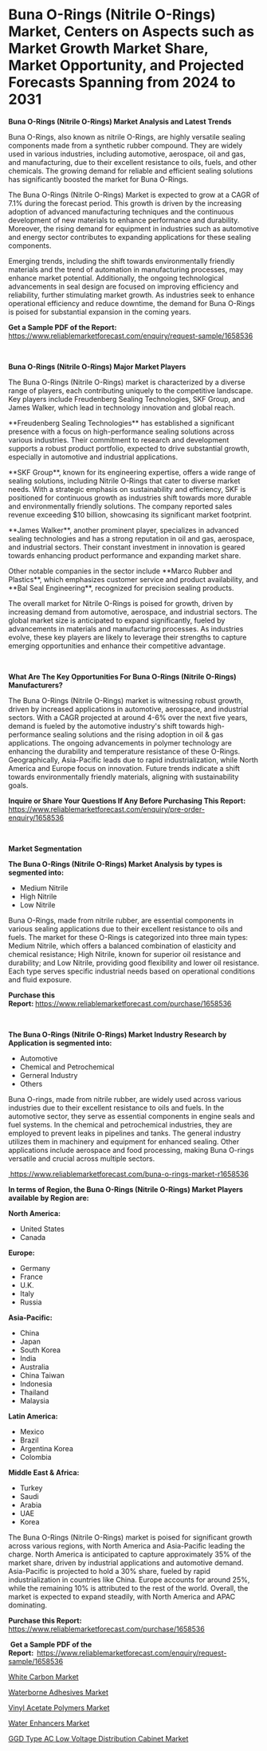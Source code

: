 <p><h1>Buna O-Rings (Nitrile O-Rings) Market, Centers on Aspects such as Market Growth Market Share, Market Opportunity, and Projected Forecasts Spanning from 2024 to 2031</h1></p><p><strong>Buna O-Rings (Nitrile O-Rings) Market Analysis and Latest Trends</strong></p>
<p><p>Buna O-Rings, also known as nitrile O-Rings, are highly versatile sealing components made from a synthetic rubber compound. They are widely used in various industries, including automotive, aerospace, oil and gas, and manufacturing, due to their excellent resistance to oils, fuels, and other chemicals. The growing demand for reliable and efficient sealing solutions has significantly boosted the market for Buna O-Rings.</p><p>The Buna O-Rings (Nitrile O-Rings) Market is expected to grow at a CAGR of 7.1% during the forecast period. This growth is driven by the increasing adoption of advanced manufacturing techniques and the continuous development of new materials to enhance performance and durability. Moreover, the rising demand for equipment in industries such as automotive and energy sector contributes to expanding applications for these sealing components.</p><p>Emerging trends, including the shift towards environmentally friendly materials and the trend of automation in manufacturing processes, may enhance market potential. Additionally, the ongoing technological advancements in seal design are focused on improving efficiency and reliability, further stimulating market growth. As industries seek to enhance operational efficiency and reduce downtime, the demand for Buna O-Rings is poised for substantial expansion in the coming years.</p></p>
<p><strong>Get a Sample PDF of the Report:&nbsp;</strong> <a href="https://www.reliablemarketforecast.com/enquiry/request-sample/1658536?utm_campaign=1874&utm_medium=2&utm_source=Github&utm_content=ia&utm_term=09122024&utm_id=buna-o-rings-nitrile-o-rings">https://www.reliablemarketforecast.com/enquiry/request-sample/1658536</a></p>
<p>&nbsp;</p>
<p><strong>Buna O-Rings (Nitrile O-Rings) Major Market Players</strong></p>
<p><p>The Buna O-Rings (Nitrile O-Rings) market is characterized by a diverse range of players, each contributing uniquely to the competitive landscape. Key players include Freudenberg Sealing Technologies, SKF Group, and James Walker, which lead in technology innovation and global reach. </p><p>**Freudenberg Sealing Technologies** has established a significant presence with a focus on high-performance sealing solutions across various industries. Their commitment to research and development supports a robust product portfolio, expected to drive substantial growth, especially in automotive and industrial applications. </p><p>**SKF Group**, known for its engineering expertise, offers a wide range of sealing solutions, including Nitrile O-Rings that cater to diverse market needs. With a strategic emphasis on sustainability and efficiency, SKF is positioned for continuous growth as industries shift towards more durable and environmentally friendly solutions. The company reported sales revenue exceeding $10 billion, showcasing its significant market footprint.</p><p>**James Walker**, another prominent player, specializes in advanced sealing technologies and has a strong reputation in oil and gas, aerospace, and industrial sectors. Their constant investment in innovation is geared towards enhancing product performance and expanding market share. </p><p>Other notable companies in the sector include **Marco Rubber and Plastics**, which emphasizes customer service and product availability, and **Bal Seal Engineering**, recognized for precision sealing products. </p><p>The overall market for Nitrile O-Rings is poised for growth, driven by increasing demand from automotive, aerospace, and industrial sectors. The global market size is anticipated to expand significantly, fueled by advancements in materials and manufacturing processes. As industries evolve, these key players are likely to leverage their strengths to capture emerging opportunities and enhance their competitive advantage.</p></p>
<p>&nbsp;</p>
<p><strong>What Are The Key Opportunities For Buna O-Rings (Nitrile O-Rings) Manufacturers?</strong></p>
<p><p>The Buna O-Rings (Nitrile O-Rings) market is witnessing robust growth, driven by increased applications in automotive, aerospace, and industrial sectors. With a CAGR projected at around 4-6% over the next five years, demand is fueled by the automotive industry's shift towards high-performance sealing solutions and the rising adoption in oil & gas applications. The ongoing advancements in polymer technology are enhancing the durability and temperature resistance of these O-Rings. Geographically, Asia-Pacific leads due to rapid industrialization, while North America and Europe focus on innovation. Future trends indicate a shift towards environmentally friendly materials, aligning with sustainability goals.</p></p>
<p><strong>Inquire or Share Your Questions If Any Before Purchasing This Report:</strong> <a href="https://www.reliablemarketforecast.com/enquiry/pre-order-enquiry/1658536?utm_campaign=1874&utm_medium=2&utm_source=Github&utm_content=ia&utm_term=09122024&utm_id=buna-o-rings-nitrile-o-rings">https://www.reliablemarketforecast.com/enquiry/pre-order-enquiry/1658536</a></p>
<p>&nbsp;</p>
<p><strong>Market Segmentation</strong></p>
<p><strong>The Buna O-Rings (Nitrile O-Rings) Market Analysis by types is segmented into:</strong></p>
<p><ul><li>Medium Nitrile</li><li>High Nitrile</li><li>Low Nitrile</li></ul></p>
<p><p>Buna O-Rings, made from nitrile rubber, are essential components in various sealing applications due to their excellent resistance to oils and fuels. The market for these O-Rings is categorized into three main types: Medium Nitrile, which offers a balanced combination of elasticity and chemical resistance; High Nitrile, known for superior oil resistance and durability; and Low Nitrile, providing good flexibility and lower oil resistance. Each type serves specific industrial needs based on operational conditions and fluid exposure.</p></p>
<p><strong>Purchase this Report:&nbsp;</strong><a href="https://www.reliablemarketforecast.com/purchase/1658536?utm_campaign=1874&utm_medium=2&utm_source=Github&utm_content=ia&utm_term=09122024&utm_id=buna-o-rings-nitrile-o-rings">https://www.reliablemarketforecast.com/purchase/1658536</a></p>
<p>&nbsp;</p>
<p><strong>The Buna O-Rings (Nitrile O-Rings) Market Industry Research by Application is segmented into:</strong></p>
<p><ul><li>Automotive</li><li>Chemical and Petrochemical</li><li>Gerneral Industry</li><li>Others</li></ul></p>
<p><p>Buna O-rings, made from nitrile rubber, are widely used across various industries due to their excellent resistance to oils and fuels. In the automotive sector, they serve as essential components in engine seals and fuel systems. In the chemical and petrochemical industries, they are employed to prevent leaks in pipelines and tanks. The general industry utilizes them in machinery and equipment for enhanced sealing. Other applications include aerospace and food processing, making Buna O-rings versatile and crucial across multiple sectors.</p></p>
<p><a href="https://www.reliablemarketforecast.com/buna-o-rings-market-r1658536?utm_campaign=1874&utm_medium=2&utm_source=Github&utm_content=ia&utm_term=09122024&utm_id=buna-o-rings-nitrile-o-rings">&nbsp;https://www.reliablemarketforecast.com/buna-o-rings-market-r1658536</a></p>
<p><strong>In terms of Region, the Buna O-Rings (Nitrile O-Rings) Market Players available by Region are:</strong></p>
<p>
    <p> <strong> North America: </strong>
        <ul>
            <li>United States</li>
            <li>Canada</li>
        </ul>
        </p> 
    <p> <strong> Europe: </strong>
        <ul>
            <li>Germany</li>
            <li>France</li>
            <li>U.K.</li>
            <li>Italy</li>
            <li>Russia</li>
        </ul>
        </p> 
    <p> <strong> Asia-Pacific: </strong>
        <ul>
            <li>China</li>
            <li>Japan</li>
            <li>South Korea</li>
            <li>India</li>
            <li>Australia</li>
            <li>China Taiwan</li>
            <li>Indonesia</li>
            <li>Thailand</li>
            <li>Malaysia</li>
        </ul>
        </p> 
    <p> <strong> Latin America: </strong>
        <ul>
            <li>Mexico</li>
            <li>Brazil</li>
            <li>Argentina Korea</li>
            <li>Colombia</li>
        </ul>
        </p> 
    <p> <strong> Middle East & Africa: </strong>
        <ul>
            <li>Turkey</li>
            <li>Saudi</li>
            <li>Arabia</li>
            <li>UAE</li>
            <li>Korea</li>
        </ul>
    </p>
    </p>
<p><p>The Buna O-Rings (Nitrile O-Rings) market is poised for significant growth across various regions, with North America and Asia-Pacific leading the charge. North America is anticipated to capture approximately 35% of the market share, driven by industrial applications and automotive demand. Asia-Pacific is projected to hold a 30% share, fueled by rapid industrialization in countries like China. Europe accounts for around 25%, while the remaining 10% is attributed to the rest of the world. Overall, the market is expected to expand steadily, with North America and APAC dominating.</p></p>
<p><strong>Purchase this Report: </strong><a href="https://www.reliablemarketforecast.com/purchase/1658536?utm_campaign=1874&utm_medium=2&utm_source=Github&utm_content=ia&utm_term=09122024&utm_id=buna-o-rings-nitrile-o-rings">https://www.reliablemarketforecast.com/purchase/1658536</a></p>
<p>&nbsp;<strong>Get a Sample PDF of the Report:&nbsp;&nbsp;</strong><a href="https://www.reliablemarketforecast.com/enquiry/request-sample/1658536?utm_campaign=1874&utm_medium=2&utm_source=Github&utm_content=ia&utm_term=09122024&utm_id=buna-o-rings-nitrile-o-rings">https://www.reliablemarketforecast.com/enquiry/request-sample/1658536</a></p>
<p><strong></strong></p>
<p><p><a href="https://www.linkedin.com/pulse/white-carbon-market-trends-detailed-study-its-segmentation-8g19f?utm_campaign=1874&utm_medium=2&utm_source=Github&utm_content=ia&utm_term=09122024&utm_id=buna-o-rings-nitrile-o-rings">White Carbon Market</a></p><p><a href="https://www.linkedin.com/pulse/th-score-market-0ptye?utm_campaign=1874&utm_medium=2&utm_source=Github&utm_content=ia&utm_term=09122024&utm_id=buna-o-rings-nitrile-o-rings">Waterborne Adhesives Market</a></p><p><a href="https://www.linkedin.com/pulse/th-score-market-0ptye?utm_campaign=1874&utm_medium=2&utm_source=Github&utm_content=ia&utm_term=09122024&utm_id=buna-o-rings-nitrile-o-rings">Vinyl Acetate Polymers Market</a></p><p><a href="https://www.linkedin.com/pulse/projected-growth-revenue-water-enhancers-market-54-cagr-from-edwqf?utm_campaign=1874&utm_medium=2&utm_source=Github&utm_content=ia&utm_term=09122024&utm_id=buna-o-rings-nitrile-o-rings">Water Enhancers Market</a></p><p><a href="https://github.com/ChiragRP21/Market-Research-Report-List-6/blob/main/ggd-type-ac-low-voltage-distribution-cabinet-market.md?utm_campaign=1874&utm_medium=2&utm_source=Github&utm_content=ia&utm_term=09122024&utm_id=buna-o-rings-nitrile-o-rings">GGD Type AC Low Voltage Distribution Cabinet Market</a></p></p>